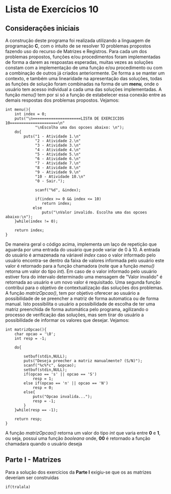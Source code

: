 # Lista de Exercícios 10

## Considerações iniciais

A construção deste programa foi realizada utilizando a linguagem de programação **C**, com o intuito de se resolver 10 problemas propostos fazendo uso do recurso de Matrizes e Registros. Para cada um dos problemas propostos, funções e/ou procedimentos foram implementadas de forma a darem as respoastas esperadas, muitas vezes as soluções constam com a implementação de uma função e/ou procedimento ou com a combinação de outros já criados anteriormente. 
De forma a se manter um contexto, e também uma linearidade na apresentação das soluções, todas as funções de solução foram combinadas na forma de um **menu**, onde o usuário tem acesso individual a cada uma das soluções implementadas. A função _menu()_ tem por si só a função de estabelecer essa conexão entre as demais respostas dos problemas propostos. Vejamos:

```
int menu(){
    int index = 0;
    puts("\n=====================LISTA DE EXERCICIOS 10=====================\n"
             "\nEscolha uma das opcoes abaixo: \n");
    do{
        puts("1 - Atividade 1.\n"
             "2 - Atividade 2.\n"
             "3 - Atividade 3.\n"
             "4 - Atividade 4.\n"
             "5 - Atividade 5.\n"
             "6 - Atividade 6.\n"
             "7 - Atividade 7.\n"
             "8 - Atividade 8.\n"
             "9 - Atividade 9.\n"
             "10 - Atividade 10.\n"
             "0 - Sair.");

             scanf("%d", &index);

             if(index >= 0 && index <= 10)
                return index;
            else
                puts("\nValor invalido. Escolha uma das opcoes abaixo:\n");
    }while(index != 0);

    return index;
}
```

De maneira geral o código acima, implementa um laço de repetição que aguarda por uma entrada do usuário que pode variar de 0 à 10. A entrada do usuário é armazenada na váriavel _index_ caso o valor informado pelo usuário encontra-se dentro da faixa de valores informada pelo usuário este valor é retornado para a função chamadora (note que a função _menu()_ retorna um valor do tipo _int_). Em caso de o valor informado pelo usuário estiver fora do intervalo determinado uma mensagem de "Valor invalido" é retornada ao usuário e um novo valor é requisitado. 
Uma segunda função contribui para o objetivo de contextualização das soluções dos problemas. A função _matrizOpcao()_, tem por objetivo oferecer ao usuário a possibilidade de se preencher a matriz de forma automatica ou de forma manual. Isto possibilita o usuário a possibilidade de escolha de ter uma matriz preenchida de forma automática pelo programa, agilizando o processo de verificação das soluções, mas sem tirar do usuário a possibilidade de informar os valores que desejar. Vejamos:

```
int matrizOpcao(){
    char opcao = '\0';
    int resp = -1;

    do{

        setbuf(stdin,NULL);
        puts("Deseja preecher a matriz manualmente? (S/N)");
        scanf("%c%*c", &opcao);  
        setbuf(stdin,NULL);
        if(opcao == 's' || opcao == 'S')
            resp = 1;
        else if(opcao == 'n' || opcao == 'N')
            resp = 0;
        else{
            puts("Opcao invalida...");
            resp = -1;
        }
    }while(resp == -1);

    return resp;
}
```

A função _matrizOpcao()_ retorna um valor do tipo _int_ que varia entre **0** e **1**, ou seja, possui uma função _booleana_ onde, **00** é retornado a função chamadara quando o usuário deseja 

## Parte I - Matrizes

Para a solução dos exercícios da **Parte I** exigiu-se que os as matrizes deveriam ser construidas 

```
if(tralala)
```
